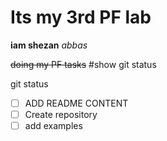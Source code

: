 # Its my 3rd PF lab

**iam shezan** *abbas*

~~doing my PF tasks~~
#show git status

git status
- [ ] ADD README CONTENT
- [ ] Create repository
- [ ] add examples

